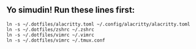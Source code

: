 ## Yo simudin! Run these lines first:

`ln -s ~/.dotfiles/alacritty.toml ~/.config/alacritty/alacritty.toml`\
`ln -s ~/.dotfiles/zshrc ~/.zshrc`\
`ln -s ~/.dotfiles/vimrc ~/.vimrc`\
`ln -s ~/.dotfiles/vimrc ~/.tmux.conf`
